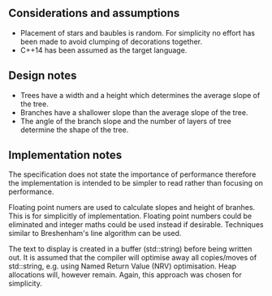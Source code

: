 ## Considerations and assumptions

- Placement of stars and baubles is random. For simplicity no effort has been made to avoid clumping of decorations together.
- C++14 has been assumed as the target language.

## Design notes

- Trees have a width and a height which determines the average slope of the tree.
- Branches have a shallower slope than the average slope of the tree.
- The angle of the branch slope and the number of layers of tree determine the shape of the tree.

## Implementation notes

The specification does not state the importance of performance therefore the
implementation is intended to be simpler to read rather than focusing on
performance.

Floating point numers are used to calculate slopes and height of branhes. This
is for simplicitly of implementation. Floating point numbers could be
eliminated and integer maths could be used instead if desirable.  Techniques
similar to Breshenham's line algorithm can be used.

The text to display is created in a buffer (std::string) before being written
out. It is assumed that the compiler will optimise away all copies/moves of
std::string, e.g. using Named Return Value (NRV) optimisation. Heap allocations
will, however remain. Again, this approach was chosen for simplicity.
